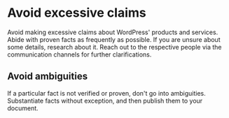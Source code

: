 # Avoid excessive claims

Avoid making excessive claims about WordPress' products and services. Abide with proven facts as frequently as possible. If you are unsure about some details, research about it. Reach out to the respective people via the communication channels for further clarifications.

## Avoid ambiguities

If a particular fact is not verified or proven, don't go into ambiguities. Substantiate facts without exception, and then publish them to your document.
